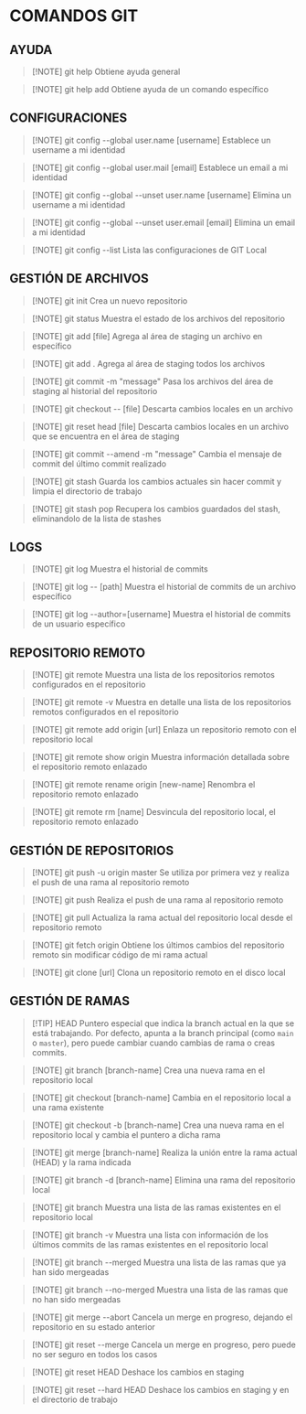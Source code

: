 # COMANDOS GIT

## AYUDA

> [!NOTE] git help
> Obtiene ayuda general

> [!NOTE] git help add
> Obtiene ayuda de un comando específico

## CONFIGURACIONES

> [!NOTE] git config --global user.name [username]
> Establece un username a mi identidad

> [!NOTE] git config --global user.mail [email]
> Establece un email a mi identidad

> [!NOTE] git config --global --unset user.name [username]
> Elimina un username a mi identidad

> [!NOTE] git config --global --unset user.email [email]
> Elimina un email a mi identidad

> [!NOTE] git config --list
> Lista las configuraciones de GIT Local

## GESTIÓN DE ARCHIVOS

> [!NOTE] git init
> Crea un nuevo repositorio

> [!NOTE] git status
> Muestra el estado de los archivos del repositorio

> [!NOTE] git add [file]
> Agrega al área de staging un archivo en específico

> [!NOTE] git add .
> Agrega al área de staging todos los archivos

> [!NOTE] git commit -m "message"
> Pasa los archivos del área de staging al historial del repositorio

> [!NOTE] git checkout -- [file]
> Descarta cambios locales en un archivo

> [!NOTE] git reset head [file]
> Descarta cambios locales en un archivo que se encuentra en el área de staging

> [!NOTE] git commit --amend -m "message"
> Cambia el mensaje de commit del último commit realizado

> [!NOTE] git stash
> Guarda los cambios actuales sin hacer commit y limpia el directorio de trabajo

> [!NOTE] git stash pop
> Recupera los cambios guardados del stash, eliminandolo de la lista de stashes

## LOGS

> [!NOTE] git log
> Muestra el historial de commits

> [!NOTE] git log -- [path]
> Muestra el historial de commits de un archivo específico

> [!NOTE] git log --author=[username]
> Muestra el historial de commits de un usuario específico

## REPOSITORIO REMOTO

> [!NOTE] git remote
> Muestra una lista de los repositorios remotos configurados en el repositorio

> [!NOTE] git remote -v
> Muestra en detalle una lista de los repositorios remotos configurados en el repositorio

> [!NOTE] git remote add origin [url]
> Enlaza un repositorio remoto con el repositorio local

> [!NOTE] git remote show origin
> Muestra información detallada sobre el repositorio remoto enlazado

> [!NOTE] git remote rename origin [new-name]
> Renombra el repositorio remoto enlazado

> [!NOTE] git remote rm [name]
> Desvincula del repositorio local, el repositorio remoto enlazado

## GESTIÓN DE REPOSITORIOS

> [!NOTE] git push -u origin master
> Se utiliza por primera vez y realiza el push de una rama al repositorio remoto

> [!NOTE] git push
> Realiza el push de una rama al repositorio remoto

> [!NOTE] git pull
> Actualiza la rama actual del repositorio local desde el repositorio remoto

> [!NOTE] git fetch origin
> Obtiene los últimos cambios del repositorio remoto sin modificar código de mi rama actual

> [!NOTE] git clone [url]
> Clona un repositorio remoto en el disco local

## GESTIÓN DE RAMAS

> [!TIP] HEAD
> Puntero especial que indica la branch actual en la que se está trabajando. Por defecto, apunta a la branch principal (como `main` o `master`), pero puede cambiar cuando cambias de rama o creas commits.

> [!NOTE] git branch [branch-name]
> Crea una nueva rama en el repositorio local

> [!NOTE] git checkout [branch-name]
> Cambia en el repositorio local a una rama existente

> [!NOTE] git checkout -b [branch-name]
> Crea una nueva rama en el repositorio local y cambia el puntero a dicha rama

> [!NOTE] git merge [branch-name]
> Realiza la unión entre la rama actual (HEAD) y la rama indicada

> [!NOTE] git branch -d [branch-name]
> Elimina una rama del repositorio local

> [!NOTE] git branch
> Muestra una lista de las ramas existentes en el repositorio local

> [!NOTE] git branch -v
> Muestra una lista con información de los últimos commits de las ramas existentes en el repositorio local

> [!NOTE] git branch --merged
> Muestra una lista de las ramas que ya han sido mergeadas

> [!NOTE] git branch --no-merged
> Muestra una lista de las ramas que no han sido mergeadas

> [!NOTE] git merge --abort
> Cancela un merge en progreso, dejando el repositorio en su estado anterior

> [!NOTE] git reset --merge
> Cancela un merge en progreso, pero puede no ser seguro en todos los casos

> [!NOTE] git reset HEAD
> Deshace los cambios en staging

> [!NOTE] git reset --hard HEAD
> Deshace los cambios en staging y en el directorio de trabajo
